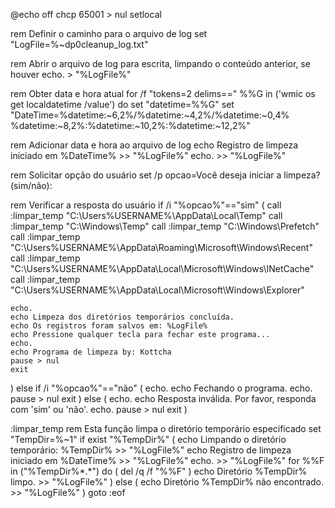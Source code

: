 @echo off
chcp 65001 > nul
setlocal

rem Definir o caminho para o arquivo de log
set "LogFile=%~dp0cleanup_log.txt"

rem Abrir o arquivo de log para escrita, limpando o conteúdo anterior, se houver
echo. > "%LogFile%"

rem Obter data e hora atual
for /f "tokens=2 delims==" %%G in ('wmic os get localdatetime /value') do set "datetime=%%G"
set "DateTime=%datetime:~6,2%/%datetime:~4,2%/%datetime:~0,4% %datetime:~8,2%:%datetime:~10,2%:%datetime:~12,2%"

rem Adicionar data e hora ao arquivo de log
echo Registro de limpeza iniciado em %DateTime% >> "%LogFile%"
echo. >> "%LogFile%"

rem Solicitar opção do usuário
set /p opcao=Você deseja iniciar a limpeza? (sim/não): 

rem Verificar a resposta do usuário
if /i "%opcao%"=="sim" (
    call :limpar_temp "C:\Users\%USERNAME%\AppData\Local\Temp"
    call :limpar_temp "C:\Windows\Temp"
    call :limpar_temp "C:\Windows\Prefetch"
    call :limpar_temp "C:\Users\%USERNAME%\AppData\Roaming\Microsoft\Windows\Recent"
    call :limpar_temp "C:\Users\%USERNAME%\AppData\Local\Microsoft\Windows\INetCache"
    call :limpar_temp "C:\Users\%USERNAME%\AppData\Local\Microsoft\Windows\Explorer"

    echo.
    echo Limpeza dos diretórios temporários concluída.
    echo Os registros foram salvos em: %LogFile%
    echo Pressione qualquer tecla para fechar este programa...
    echo.
    echo Programa de limpeza by: Kottcha
    pause > nul
    exit
) else if /i "%opcao%"=="não" (
    echo.
    echo Fechando o programa.
    echo.
    pause > nul
    exit
) else (
    echo.
    echo Resposta inválida. Por favor, responda com 'sim' ou 'não'.
    echo.
    pause > nul
    exit
)

:limpar_temp
rem Esta função limpa o diretório temporário especificado
set "TempDir=%~1"
if exist "%TempDir%" (
    echo Limpando o diretório temporário: %TempDir% >> "%LogFile%"
    echo Registro de limpeza iniciado em %DateTime% >> "%LogFile%"
    echo. >> "%LogFile%"
    for %%F in ("%TempDir%\*.*") do (
        del /q /f "%%F"
    )
    echo Diretório %TempDir% limpo. >> "%LogFile%"
) else (
    echo Diretório %TempDir% não encontrado. >> "%LogFile%"
)
goto :eof
